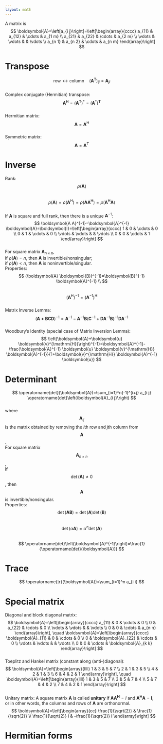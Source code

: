 ```yaml
---
layout: math
---
```

A matrix is  
$$
\boldsymbol{A}=\left[a_{i j}\right]=\left[\begin{array}{cccc}
a_{11} & a_{12} & \cdots & a_{1 m} \\
a_{21} & a_{22} & \cdots & a_{2 m} \\
\vdots & \vdots & & \vdots \\
a_{n 1} & a_{n 2} & \cdots & a_{n m}
\end{array}\right]
$$  
# Transpose  
$$
\text{row}\leftrightarrow\text{column} \quad \left(\boldsymbol{A}^{\mathbf{T}}\right)_{i j}=\boldsymbol{A}_{j i}
$$  
Complex conjugate (Hermitian) transpose:  
$$
\boldsymbol{A}^{\mathrm{H}}=\left(\boldsymbol{A}^{\mathbf{T}}\right)^*=\left(\boldsymbol{A}^*\right)^\mathbf{T}
$$  
Hermitian matrix:  
$$
\boldsymbol{A}=\boldsymbol{A}^{\mathrm{H}}
$$  
Symmetric matrix:  
$$
\boldsymbol{A}=\boldsymbol{A}^{\mathrm{T}}
$$  
# Inverse  
Rank: $$\rho(\boldsymbol{A})$$  
$$
\rho(\boldsymbol{A})=\rho\left(\boldsymbol{A}^{\mathrm{H}}\right)=\rho\left(\boldsymbol{A A}^{\mathrm{H}}\right)=\rho\left(\boldsymbol{A}^{\mathrm{H}} \boldsymbol{A}\right)
$$  
If $\boldsymbol{A}$ is square and full rank, then there is a unique $\boldsymbol{A}^{-1}$:  
$$
\boldsymbol{A A}^{-1}=\boldsymbol{A}^{-1} \boldsymbol{A}=\boldsymbol{I}=\left[\begin{array}{cccc}
1 & 0 & \cdots & 0 \\
0 & 1 & \cdots & 0 \\
\vdots & \vdots & & \vdots \\
0 & 0 & \cdots & 1
\end{array}\right]
$$  
For square matrix $\boldsymbol{A}_{n\times n}$,  
if $\rho(\boldsymbol{A})=n$, then $\boldsymbol{A}$ is invertible/nonsingular;  
if $\rho(\boldsymbol{A})<n$, then $\boldsymbol{A}$ is noninvertible/singular.  
Properties:  
$$
(\boldsymbol{A} \boldsymbol{B})^{-1}=\boldsymbol{B}^{-1} \boldsymbol{A}^{-1} \\
$$  
$$
\left(\boldsymbol{A}^{\mathrm{H}}\right)^{-1}=\left(\boldsymbol{A}^{-1}\right)^{\mathrm{H}}
$$  
Matrix Inverse Lemma:  
$$
(\boldsymbol{A+B C D})^{-1}=\boldsymbol{A}^{-1}-\boldsymbol{A}^{-1} \boldsymbol{B}\left(\boldsymbol{C}^{-1}+\boldsymbol{D A}^{-1} \boldsymbol{B}\right)^{-1} \boldsymbol{D A}^{-1}
$$  
Woodbury’s Identity (special case of Matrix Inversion Lemma):  
$$
\left(\boldsymbol{A}+\boldsymbol{u} \boldsymbol{v}^{\mathrm{H}}\right)^{-1}=\boldsymbol{A}^{-1}-\frac{\boldsymbol{A}^{-1} \boldsymbol{u} \boldsymbol{v}^{\mathrm{H}} \boldsymbol{A}^{-1}}{1+\boldsymbol{v}^{\mathrm{H}} \boldsymbol{A}^{-1} \boldsymbol{u}}
$$  
# Determinant  
$$
\operatorname{det}(\boldsymbol{A})=\sum_{i=1}^n(-1)^{i+j} a_{i j} \operatorname{det}\left(\boldsymbol{A}_{i j}\right)
$$  
where $$\boldsymbol{A}_{i j}$$ is the matrix obtained by removing the $i$th row and $j$th column from $$\boldsymbol{A}$$.  
For square matrix $$\boldsymbol{A}_{n\times n}$$,  
if $$\operatorname{det}(\boldsymbol{A}) \neq 0$$, then $$\boldsymbol{A}$$ is invertible/nonsingular.  
Properties:  
$$
\operatorname{det}(\boldsymbol{A} \boldsymbol{B})=\operatorname{det}(\boldsymbol{A}) \operatorname{det}(\boldsymbol{B})
$$  
$$
\operatorname{det}(\alpha \boldsymbol{A})=\alpha^n \operatorname{det}(\boldsymbol{A})
$$  
$$
\operatorname{det}\left(\boldsymbol{A}^{-1}\right)=\frac{1}{\operatorname{det}(\boldsymbol{A})}
$$  
# Trace  
$$
\operatorname{tr}(\boldsymbol{A})=\sum_{i=1}^n a_{i i}
$$  
# Special matrix  
Diagonal and block diagonal matrix:  
$$
\boldsymbol{A}=\left[\begin{array}{cccc}
a_{11} & 0 & \cdots & 0 \\
0 & a_{22} & \cdots & 0 \\
\vdots & \vdots & & \vdots \\
0 & 0 & \cdots & a_{n n}
\end{array}\right], \quad \boldsymbol{A}=\left[\begin{array}{cccc}
\boldsymbol{A}_{11} & 0 & \cdots & 0 \\
0 & \boldsymbol{A}_{22} & \cdots & 0 \\
\vdots & \vdots & & \vdots \\
0 & 0 & \cdots & \boldsymbol{A}_{k k}
\end{array}\right]
$$  
Toeplitz and Hankel matrix (constant along (anti-)diagonal):  
$$
\boldsymbol{A}=\left[\begin{array}{llll}
1 & 3 & 5 & 7 \\
2 & 1 & 3 & 5 \\
4 & 2 & 1 & 3 \\
6 & 4 & 2 & 1
\end{array}\right], \quad \boldsymbol{A}=\left[\begin{array}{llll}
1 & 3 & 5 & 7 \\
3 & 5 & 7 & 4 \\
5 & 7 & 4 & 2 \\
7 & 4 & 2 & 1
\end{array}\right]
$$  
Unitary matrix: A square matrix $\boldsymbol{A}$ is called **unitary** if $\boldsymbol{A A ^ { H }}=I$ and $\boldsymbol{A}^{\mathrm{H}} \boldsymbol{A}=\boldsymbol{I}$, or in other words, the columns and rows of $\boldsymbol{A}$ are orthonormal.  
$$
\boldsymbol{A}=\left[\begin{array}{cc}
\frac{1}{\sqrt{2}} & \frac{1}{\sqrt{2}} \\
\frac{1}{\sqrt{2}} i & -\frac{1}{\sqrt{2}} i
\end{array}\right]
$$  
# Hermitian forms  

